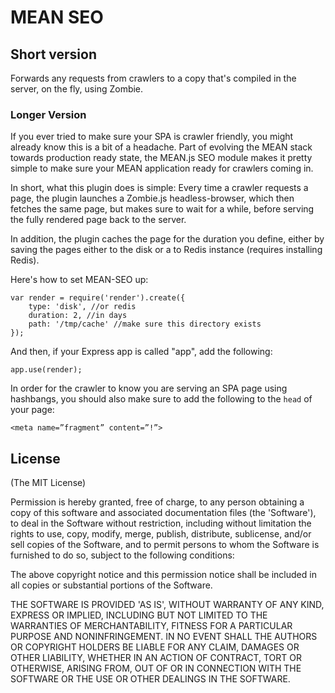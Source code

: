 MEAN SEO
========================================================================

## Short version

Forwards any requests from crawlers to a copy that's compiled in the server, on the fly, using Zombie.

### Longer Version

If you ever tried to make sure your SPA is crawler friendly, you might already know this is a bit of a headache. Part of evolving the MEAN stack towards production ready state, the MEAN.js SEO module makes it pretty simple to make sure your MEAN application ready for crawlers coming in.

In short, what this plugin does is simple: Every time a crawler requests a page, the plugin launches a Zombie.js headless-browser, which then fetches the same page, but makes sure to wait for a while, before serving the fully rendered page back to the server.

In addition, the plugin caches the page for the duration you define, either by saving the pages either to the disk or a to Redis instance (requires installing Redis). 

Here's how to set MEAN-SEO up:

	var render = require('render').create({
		type: 'disk', //or redis
		duration: 2, //in days
		path: '/tmp/cache' //make sure this directory exists
	});

And then, if your Express app is called "app", add the following:
	
	app.use(render);	

In order for the crawler to know you are serving an SPA page using hashbangs, you should also make sure to add the following to the `head` of your page:

	<meta name=”fragment” content=”!”>

## License
(The MIT License)

Permission is hereby granted, free of charge, to any person obtaining
a copy of this software and associated documentation files (the
'Software'), to deal in the Software without restriction, including
without limitation the rights to use, copy, modify, merge, publish,
distribute, sublicense, and/or sell copies of the Software, and to
permit persons to whom the Software is furnished to do so, subject to
the following conditions:

The above copyright notice and this permission notice shall be
included in all copies or substantial portions of the Software.

THE SOFTWARE IS PROVIDED 'AS IS', WITHOUT WARRANTY OF ANY KIND,
EXPRESS OR IMPLIED, INCLUDING BUT NOT LIMITED TO THE WARRANTIES OF
MERCHANTABILITY, FITNESS FOR A PARTICULAR PURPOSE AND NONINFRINGEMENT.
IN NO EVENT SHALL THE AUTHORS OR COPYRIGHT HOLDERS BE LIABLE FOR ANY
CLAIM, DAMAGES OR OTHER LIABILITY, WHETHER IN AN ACTION OF CONTRACT,
TORT OR OTHERWISE, ARISING FROM, OUT OF OR IN CONNECTION WITH THE
SOFTWARE OR THE USE OR OTHER DEALINGS IN THE SOFTWARE.

